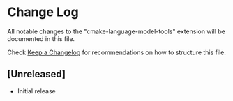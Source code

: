# Change Log

All notable changes to the "cmake-language-model-tools" extension will be documented in this file.

Check [Keep a Changelog](http://keepachangelog.com/) for recommendations on how to structure this file.

## [Unreleased]

- Initial release
